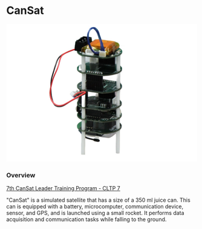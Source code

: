 # CanSat



<div align="center">
<img src="images/cansat.jpg"/>
</div>

### Overview

[7th CanSat Leader Training Program - CLTP 7](https://cltp.info/cltp7.html)

"CanSat" is a simulated satellite that has a size of a 350 ml juice can. This can is equipped with a battery, microcomputer, communication device, sensor, and GPS, and is launched using a small rocket. It performs data acquisition and communication tasks while falling to the ground.
